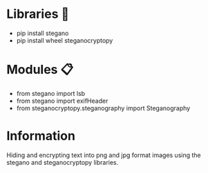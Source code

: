 # Libraries 📕
- pip install stegano
- pip install wheel steganocryptopy
# Modules 📋
- from stegano import lsb
- from stegano import exifHeader
- from steganocryptopy.steganography import Steganography
# Information
Hiding and encrypting text into png and jpg format images using the stegano and steganocryptopy libraries.